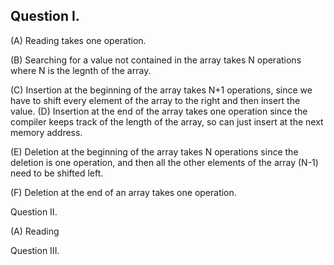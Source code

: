 ## Question I. 
(A) Reading takes one operation. 

(B) Searching for a value not contained in the array takes N operations where N is the legnth of the array.
 
(C) Insertion at the beginning of the array takes N+1 operations, since we have to shift every element of the array to the right and then insert the value. 
(D) Insertion at the end of the array takes one operation since the compiler keeps track of the length of the array, so can just insert at the next memory address.
 
(E) Deletion at the beginning of the array takes N operations since the deletion is one operation, and then all the other elements of the array (N-1) need to be shifted left. 

(F) Deletion at the end of an array takes one operation. 

Question II. 

(A) Reading  




Question III.  


